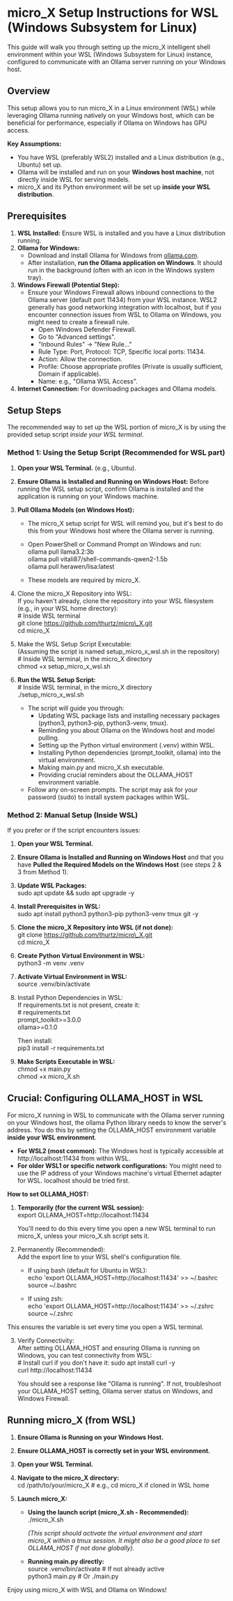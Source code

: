 # **micro\_X Setup Instructions for WSL (Windows Subsystem for Linux)**

This guide will walk you through setting up the micro\_X intelligent shell environment within your WSL (Windows Subsystem for Linux) instance, configured to communicate with an Ollama server running on your Windows host.

## **Overview**

This setup allows you to run micro\_X in a Linux environment (WSL) while leveraging Ollama running natively on your Windows host, which can be beneficial for performance, especially if Ollama on Windows has GPU access.

**Key Assumptions:**

* You have WSL (preferably WSL2) installed and a Linux distribution (e.g., Ubuntu) set up.  
* Ollama will be installed and run on your **Windows host machine**, not directly inside WSL for serving models.  
* micro\_X and its Python environment will be set up **inside your WSL distribution**.

## **Prerequisites**

1. **WSL Installed:** Ensure WSL is installed and you have a Linux distribution running.  
2. **Ollama for Windows:**  
   * Download and install Ollama for Windows from [ollama.com](https://ollama.com/).  
   * After installation, **run the Ollama application on Windows**. It should run in the background (often with an icon in the Windows system tray).  
3. **Windows Firewall (Potential Step):**  
   * Ensure your Windows Firewall allows inbound connections to the Ollama server (default port 11434\) from your WSL instance. WSL2 generally has good networking integration with localhost, but if you encounter connection issues from WSL to Ollama on Windows, you might need to create a firewall rule.  
     * Open Windows Defender Firewall.  
     * Go to "Advanced settings".  
     * "Inbound Rules" \-\> "New Rule..."  
     * Rule Type: Port, Protocol: TCP, Specific local ports: 11434\.  
     * Action: Allow the connection.  
     * Profile: Choose appropriate profiles (Private is usually sufficient, Domain if applicable).  
     * Name: e.g., "Ollama WSL Access".  
4. **Internet Connection:** For downloading packages and Ollama models.

## **Setup Steps**

The recommended way to set up the WSL portion of micro\_X is by using the provided setup script *inside your WSL terminal*.

### **Method 1: Using the Setup Script (Recommended for WSL part)**

1. **Open your WSL Terminal.** (e.g., Ubuntu).  
2. **Ensure Ollama is Installed and Running on Windows Host:** Before running the WSL setup script, confirm Ollama is installed and the application is running on your Windows machine.  
3. **Pull Ollama Models (on Windows Host):**  
   * The micro\_X setup script for WSL will remind you, but it's best to do this from your Windows host where the Ollama server is running.  
   * Open PowerShell or Command Prompt on Windows and run:  
     ollama pull llama3.2:3b  
     ollama pull vitali87/shell-commands-qwen2-1.5b  
     ollama pull herawen/lisa:latest

   * These models are required by micro\_X.  
4. Clone the micro\_X Repository into WSL:  
   If you haven't already, clone the repository into your WSL filesystem (e.g., in your WSL home directory):  
   \# Inside WSL terminal  
   git clone https://github.com/thurtz/micro\_X.git  
   cd micro\_X

5. Make the WSL Setup Script Executable:  
   (Assuming the script is named setup\_micro\_x\_wsl.sh in the repository)  
   \# Inside WSL terminal, in the micro\_X directory  
   chmod \+x setup\_micro\_x\_wsl.sh

6. **Run the WSL Setup Script:**  
   \# Inside WSL terminal, in the micro\_X directory  
   ./setup\_micro\_x\_wsl.sh

   * The script will guide you through:  
     * Updating WSL package lists and installing necessary packages (python3, python3-pip, python3-venv, tmux).  
     * Reminding you about Ollama on the Windows host and model pulling.  
     * Setting up the Python virtual environment (.venv) within WSL.  
     * Installing Python dependencies (prompt\_toolkit, ollama) into the virtual environment.  
     * Making main.py and micro\_X.sh executable.  
     * Providing crucial reminders about the OLLAMA\_HOST environment variable.  
   * Follow any on-screen prompts. The script may ask for your password (sudo) to install system packages within WSL.

### **Method 2: Manual Setup (Inside WSL)**

If you prefer or if the script encounters issues:

1. **Open your WSL Terminal.**  
2. **Ensure Ollama is Installed and Running on Windows Host** and that you have **Pulled the Required Models on the Windows Host** (see steps 2 & 3 from Method 1).  
3. **Update WSL Packages:**  
   sudo apt update && sudo apt upgrade \-y

4. **Install Prerequisites in WSL:**  
   sudo apt install python3 python3-pip python3-venv tmux git \-y

5. **Clone the micro\_X Repository into WSL (if not done):**  
   git clone https://github.com/thurtz/micro\_X.git  
   cd micro\_X

6. **Create Python Virtual Environment in WSL:**  
   python3 \-m venv .venv

7. **Activate Virtual Environment in WSL:**  
   source .venv/bin/activate

8. Install Python Dependencies in WSL:  
   If requirements.txt is not present, create it:  
   \# requirements.txt  
   prompt\_toolkit\>=3.0.0  
   ollama\>=0.1.0

   Then install:  
   pip3 install \-r requirements.txt

9. **Make Scripts Executable in WSL:**  
   chmod \+x main.py  
   chmod \+x micro\_X.sh

## **Crucial: Configuring OLLAMA\_HOST in WSL**

For micro\_X running in WSL to communicate with the Ollama server running on your Windows host, the ollama Python library needs to know the server's address. You do this by setting the OLLAMA\_HOST environment variable **inside your WSL environment**.

* **For WSL2 (most common):** The Windows host is typically accessible at http://localhost:11434 from within WSL.  
* **For older WSL1 or specific network configurations:** You might need to use the IP address of your Windows machine's virtual Ethernet adapter for WSL. localhost should be tried first.

**How to set OLLAMA\_HOST:**

1. **Temporarily (for the current WSL session):**  
   export OLLAMA\_HOST=http://localhost:11434

   You'll need to do this every time you open a new WSL terminal to run micro\_X, unless your micro\_X.sh script sets it.  
2. Permanently (Recommended):  
   Add the export line to your WSL shell's configuration file.  
   * If using bash (default for Ubuntu in WSL):  
     echo 'export OLLAMA\_HOST=http://localhost:11434' \>\> \~/.bashrc  
     source \~/.bashrc

   * If using zsh:  
     echo 'export OLLAMA\_HOST=http://localhost:11434' \>\> \~/.zshrc  
     source \~/.zshrc

This ensures the variable is set every time you open a WSL terminal.

3. Verify Connectivity:  
   After setting OLLAMA\_HOST and ensuring Ollama is running on Windows, you can test connectivity from WSL:  
   \# Install curl if you don't have it: sudo apt install curl \-y  
   curl http://localhost:11434

   You should see a response like "Ollama is running". If not, troubleshoot your OLLAMA\_HOST setting, Ollama server status on Windows, and Windows Firewall.

## **Running micro\_X (from WSL)**

1. **Ensure Ollama is Running on your Windows Host.**  
2. **Ensure OLLAMA\_HOST is correctly set in your WSL environment.**  
3. **Open your WSL Terminal.**  
4. **Navigate to the micro\_X directory:**  
   cd /path/to/your/micro\_X \# e.g., cd micro\_X if cloned in WSL home

5. **Launch micro\_X:**  
   * **Using the launch script (micro\_X.sh \- Recommended):**  
     ./micro\_X.sh

     *(This script should activate the virtual environment and start micro\_X within a tmux session. It might also be a good place to set OLLAMA\_HOST if not done globally).*  
   * **Running main.py directly:**  
     source .venv/bin/activate  \# If not already active  
     python3 main.py            \# Or ./main.py

Enjoy using micro\_X with WSL and Ollama on Windows\!